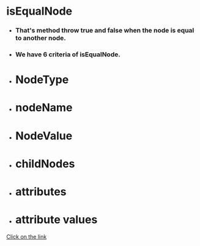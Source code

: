 # isEqualNode
* ###  That's method throw true and false when the node is equal to another node.
* ### We have 6 criteria of isEqualNode.
* # NodeType
* # nodeName
* # NodeValue
* # childNodes
* # attributes
* # attribute values

[Click on the link](../js/79.isEqualNode.js)